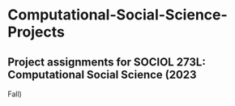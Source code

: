 # Computational-Social-Science-Projects
## Project assignments for SOCIOL 273L: Computational Social Science (2023 
Fall)

